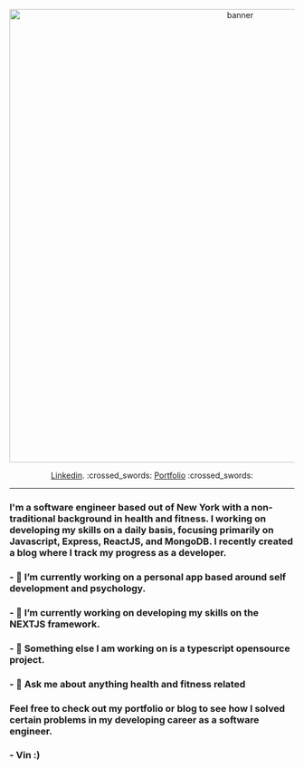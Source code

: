 <!-- ![banner](https://ibb.co/ys7sS6k) -->
<p align="center">
  <img width="800" src="https://i.ibb.co/PC0CQcW/github-name-hero.png" alt="banner">
</p>
<p align="center">
  <a href="https://www.linkedin.com/in/vinny-vilasboa/" target="_blank">Linkedin</a>.     :crossed_swords:     <a href="https://vinnyvilasboa.wordpress.com/" target="_blank">Portfolio</a>     :crossed_swords:     
  
  
</p>

---
### I'm a software engineer based out of New York with a non-traditional background in health and fitness. I working on developing my skills on a daily basis, focusing primarily on Javascript, Express, ReactJS, and MongoDB. I recently created a blog where I track my progress as a developer.

### - 🔭 I’m currently working on a personal app based around self development and psychology.

### - 🌱 I’m currently working on developing my skills on the NEXTJS framework.

### - 🤔 Something else I am working on is a typescript opensource project.

### - 💬 Ask me about anything health and fitness related


### Feel free to check out my portfolio or blog to see how I solved certain problems in my developing career as a software engineer.
 

### - Vin  :)





